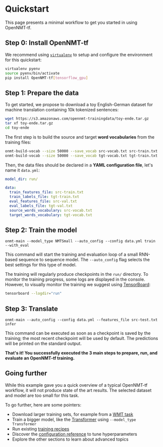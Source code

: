 # Quickstart

This page presents a minimal workflow to get you started in using OpenNMT-tf.

## Step 0: Install OpenNMT-tf

We recommend using [`virtualenv`](https://virtualenv.pypa.io/en/stable/) to setup and configure the environment for this quickstart:

```bash
virtualenv pyenv
source pyenv/bin/activate
pip install OpenNMT-tf[tensorflow_gpu]
```

## Step 1: Prepare the data

To get started, we propose to download a toy English-German dataset for machine translation containing 10k tokenized sentences:

```bash
wget https://s3.amazonaws.com/opennmt-trainingdata/toy-ende.tar.gz
tar xf toy-ende.tar.gz
cd toy-ende
```

The first step is to build the source and target **word vocabularies** from the training files:

```bash
onmt-build-vocab --size 50000 --save_vocab src-vocab.txt src-train.txt
onmt-build-vocab --size 50000 --save_vocab tgt-vocab.txt tgt-train.txt
```

Then, the data files should be declared in a **YAML configuration file**, let's name it `data.yml`:

```yaml
model_dir: run/

data:
  train_features_file: src-train.txt
  train_labels_file: tgt-train.txt
  eval_features_file: src-val.txt
  eval_labels_file: tgt-val.txt
  source_words_vocabulary: src-vocab.txt
  target_words_vocabulary: tgt-vocab.txt
```

## Step 2: Train the model

```
onmt-main --model_type NMTSmall --auto_config --config data.yml train --with_eval
```

This command will start the training and evaluation loop of a small RNN-based sequence to sequence model. The `--auto_config` flag selects the best settings for this type of model.

The training will regularly produce checkpoints in the `run/` directory. To monitor the training progress, some logs are displayed in the console. However, to visually monitor the training we suggest using [TensorBoard](https://www.tensorflow.org/guide/summaries_and_tensorboard):

```bash
tensorboard --logdir="run"
```

## Step 3: Translate

```
onmt-main --auto_config --config data.yml --features_file src-test.txt infer
```

This command can be executed as soon as a checkpoint is saved by the training; the most recent checkpoint will be used by default. The predictions will be printed on the standard output.

**That's it! You successfully executed the 3 main steps to prepare, run, and evaluate an OpenNMT-tf training.**

## Going further

While this example gave you a quick overview of a typical OpenNMT-tf workflow, it will not produce state of the art results. The selected dataset and model are too small for this task.

To go further, here are some pointers:

* Download larger training sets, for example from a [WMT task](http://www.statmt.org/wmt16/translation-task.html)
* Train a bigger model, like the [Transformer](https://arxiv.org/abs/1706.03762) using `--model_type Transformer`
* Run existing [training recipes](https://github.com/OpenNMT/OpenNMT-tf/tree/master/scripts)
* Discover the [configuration reference](configuration.html) to tune hyperparameters
* Explore the other sections to learn about advanced topics
